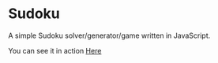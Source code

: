 Sudoku
======

A simple Sudoku solver/generator/game written in JavaScript.

You can see it in action [Here](http://calvinrempel.com/project_assets/Sudoku/demo/index.html)
